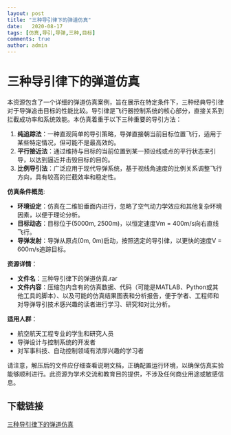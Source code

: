 ```yaml
---
layout: post
title: "三种导引律下的弹道仿真"
date:   2020-08-17
tags: [仿真,导引,导弹,三种,目标]
comments: true
author: admin
---
```

# 三种导引律下的弹道仿真

本资源包含了一个详细的弹道仿真案例，旨在展示在特定条件下，三种经典导引律对于导弹追击目标的性能比较。导引律是飞行器控制系统的核心部分，直接关系到拦截成功率和系统效能。本仿真着重于以下三种重要的导引方法：

1. **纯追踪法**：一种直观简单的导引策略，导弹直接朝当前目标位置飞行，适用于某些特定情况，但可能不是最高效的。
2. **平行接近法**：通过维持与目标的当前位置到某一预设线或点的平行状态来引导，以达到逼近并击毁目标的目的。
3. **比例导引法**：广泛应用于现代导弹系统，基于视线角速度的比例关系调整飞行方向，具有较高的拦截效率和稳定性。

**仿真条件概览**:
- **环境设定**：仿真在二维铅垂面内进行，忽略了空气动力学效应和其他复杂环境因素，以便于理论分析。
- **目标动态**：目标位于(5000m, 2500m)，以恒定速度Vm = 400m/s向右直线飞行。
- **导弹发射**：导弹从原点(0m, 0m)启动，按照选定的导引律，以更快的速度V = 600m/s追踪目标。

**资源详情**：
- **文件名**：三种导引律下的弹道仿真.rar
- **文件内容**：压缩包内含有的仿真数据、代码（可能是MATLAB、Python或其他工具的脚本）、以及可能的仿真结果图表和分析报告，便于学者、工程师和对导弹导引技术感兴趣的读者进行学习、研究和对比分析。

**适用人群**：
- 航空航天工程专业的学生和研究人员
- 导弹设计与控制系统的开发者
- 对军事科技、自动控制领域有浓厚兴趣的学习者

请注意，解压后的文件应仔细查看说明文档，正确配置运行环境，以确保仿真实验能够顺利进行。此资源为学术交流和教育目的提供，不涉及任何商业用途或敏感信息。

## 下载链接

[三种导引律下的弹道仿真](https://pan.quark.cn/s/7473fcc85bd4)